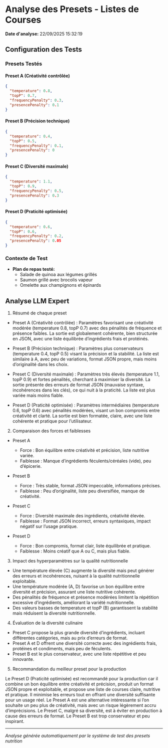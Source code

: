 # Analyse des Presets - Listes de Courses

**Date d'analyse:** 22/09/2025 15:32:19

## Configuration des Tests

### Presets Testés

#### Preset A (Créativité contrôlée)
```json
{
  "temperature": 0.8,
  "topP": 0.7,
  "frequencyPenalty": 0.3,
  "presencePenalty": 0.1
}
```

#### Preset B (Précision technique)
```json
{
  "temperature": 0.4,
  "topP": 0.5,
  "frequencyPenalty": 0.1,
  "presencePenalty": 0
}
```

#### Preset C (Diversité maximale)
```json
{
  "temperature": 1.1,
  "topP": 0.9,
  "frequencyPenalty": 0.5,
  "presencePenalty": 0.3
}
```

#### Preset D (Praticité optimisée)
```json
{
  "temperature": 0.6,
  "topP": 0.6,
  "frequencyPenalty": 0.2,
  "presencePenalty": 0.05
}
```


### Contexte de Test

- **Plan de repas testé:**
  - Salade de quinoa aux légumes grillés
  - Saumon grillé avec brocolis vapeur
  - Omelette aux champignons et épinards


## Analyse LLM Expert

1) Résumé de chaque preset

- Preset A (Créativité contrôlée) : Paramètres favorisant une créativité modérée (temperature 0.8, topP 0.7) avec des pénalités de fréquence et présence faibles. La sortie est globalement cohérente, bien structurée en JSON, avec une liste équilibrée d’ingrédients frais et protéinés.

- Preset B (Précision technique) : Paramètres plus conservateurs (temperature 0.4, topP 0.5) visant la précision et la stabilité. La liste est similaire à A, avec peu de variations, format JSON propre, mais moins d’originalité dans les choix.

- Preset C (Diversité maximale) : Paramètres très élevés (temperature 1.1, topP 0.9) et fortes pénalités, cherchant à maximiser la diversité. La sortie présente des erreurs de format JSON (mauvaise syntaxe, incohérences dans les clés), ce qui nuit à la praticité. La liste est plus variée mais moins fiable.

- Preset D (Praticité optimisée) : Paramètres intermédiaires (temperature 0.6, topP 0.6) avec pénalités modérées, visant un bon compromis entre créativité et clarté. La sortie est bien formatée, claire, avec une liste cohérente et pratique pour l’utilisateur.

2) Comparaison des forces et faiblesses

- Preset A
  + Force : Bon équilibre entre créativité et précision, liste nutritive variée.
  + Faiblesse : Manque d’ingrédients féculents/céréales (vide), peu d’épicerie.

- Preset B
  + Force : Très stable, format JSON impeccable, informations précises.
  + Faiblesse : Peu d’originalité, liste peu diversifiée, manque de créativité.

- Preset C
  + Force : Diversité maximale des ingrédients, créativité élevée.
  + Faiblesse : Format JSON incorrect, erreurs syntaxiques, impact négatif sur l’usage pratique.

- Preset D
  + Force : Bon compromis, format clair, liste équilibrée et pratique.
  + Faiblesse : Moins créatif que A ou C, mais plus fiable.

3) Impact des hyperparamètres sur la qualité nutritionnelle

- Une température élevée (C) augmente la diversité mais peut générer des erreurs et incohérences, nuisant à la qualité nutritionnelle exploitable.
- Une température modérée (A, D) favorise un bon équilibre entre diversité et précision, assurant une liste nutritive cohérente.
- Des pénalités de fréquence et présence modérées limitent la répétition excessive d’ingrédients, améliorant la variété nutritionnelle.
- Des valeurs basses de temperature et topP (B) garantissent la stabilité mais réduisent la diversité nutritionnelle.

4) Évaluation de la diversité culinaire

- Preset C propose la plus grande diversité d’ingrédients, incluant différentes catégories, mais au prix d’erreurs de format.
- Preset A et D offrent une diversité correcte avec des ingrédients frais, protéines et condiments, mais peu de féculents.
- Preset B est le plus conservateur, avec une liste répétitive et peu innovante.

5) Recommandation du meilleur preset pour la production

Le Preset D (Praticité optimisée) est recommandé pour la production car il combine un bon équilibre entre créativité et précision, produit un format JSON propre et exploitable, et propose une liste de courses claire, nutritive et pratique. Il minimise les erreurs tout en offrant une diversité suffisante pour un usage réel. Le Preset A est une alternative intéressante si l’on souhaite un peu plus de créativité, mais avec un risque légèrement accru d’imprécisions. Le Preset C, malgré sa diversité, est à éviter en production à cause des erreurs de format. Le Preset B est trop conservateur et peu inspirant.

---
*Analyse générée automatiquement par le système de test des presets nutrition*
